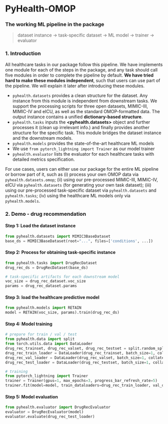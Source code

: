 # PyHealth-OMOP
### The working ML pipeline in the package
> dataset instance -> task-specific dataset -> ML model -> trainer -> evaluator

### 1. Introduction
All healthcare tasks in our package follow this pipeline. We have implements one module for each of the steps in the package, and any task should call five modules in order to complete the pipeline by default. **We have tried hard to make these modules independent**, such that users can use part of the pipeline. We will explain it later after introducing these modules.
- ```pyhealth.datasets``` provides a clean structure for the dataset. Any instance from this module is independent from downstream tasks. We support the processing scripts for three open datasets, MIMIC-III, MIMIC-IV and eICU, as well as the standard OMOP-formatted data. The output instance contains a unified **dictionary-based structure**.
- ```pyhealth.tasks``` inputs the **<pyhealth.datasets>** object and further processes it (clean up irrelevant info.) and finally provides another structure for the specific task. This module bridges the dataset instance and the downstream models.
- ```pyhealth.models``` provides the state-of-the-art healthcare ML models
- We use ```from pytorch_lightning import Trainer``` as our model trainer
- ```pyhealth.evaluator``` lists the evaluator for each healthcare tasks with detailed metrics specification.

For use cases, users can either use our package for the entire ML pipeline or borrow part of it, such as (i) process your own OMOP data via ```pyhealth.datasets.omop```; (ii) using our pre-processed MIMIC-III, MIMIC-IV, eICU via ```pyhealth.datasets``` (for generating your own task dataset); (iii) using our pre-processed task-specific dataset  via ```pyhealth.datasets``` and ```pyhealth.tasks```; (iv) using the healthcare ML models only via ```pyhealth.models```.

### 2. Demo - drug recommendation
#### Step 1: Load the dataset instance
```python
from pyhealth.datasets import MIMIC3BaseDataset
base_ds = MIMIC3BaseDataset(root="...", files=['conditions', ...])
```
#### Step 2: Process for obtaining task-specific instance
```python
from pyhealth.tasks import DrugRecDataset
drug_rec_ds = DrugRecDataset(base_ds)

# task-specific artifacts for each downstream model
voc_size = drug_rec_dataset.voc_size
params = drug_rec_dataset.params
```
#### Step 3: load the healthcare predictive model
```python
from pyhealth.models import RETAIN
model = RETAIN(voc_size, params).train(drug_rec_ds)
```
#### Step 4: Model training
```python
# prepare for train / val / test
from pyhealth.data import split
from torch.utils.data import DataLoader
drug_rec_trainset, drug_rec_valset, drug_rec_testset = split.random_split(drug_rec_dataset, [0.8, 0.1, 0.1])
drug_rec_train_loader = DataLoader(drug_rec_trainset, batch_size=1, collate_fn=lambda x: x[0])
drug_rec_val_loader = DataLoader(drug_rec_valset, batch_size=1, collate_fn=lambda x: x[0])
drug_rec_test_loader = DataLoader(drug_rec_testset, batch_size=1, collate_fn=lambda x: x[0])

# training
from pytorch_lightning import Trainer
trainer = Trainer(gpus=1, max_epochs=3, progress_bar_refresh_rate=5)
trainer.fit(model=model, train_dataloaders=drug_rec_train_loader, val_dataloaders=drug_rec_val_loader)
```
#### Step 5: Model evaluation
```python
from pyhealth.evaluator import DrugRecEvaluator
evaluator = DrugRecEvaluator(model)
evaluator.evaluate(drug_rec_test_loader)
```
